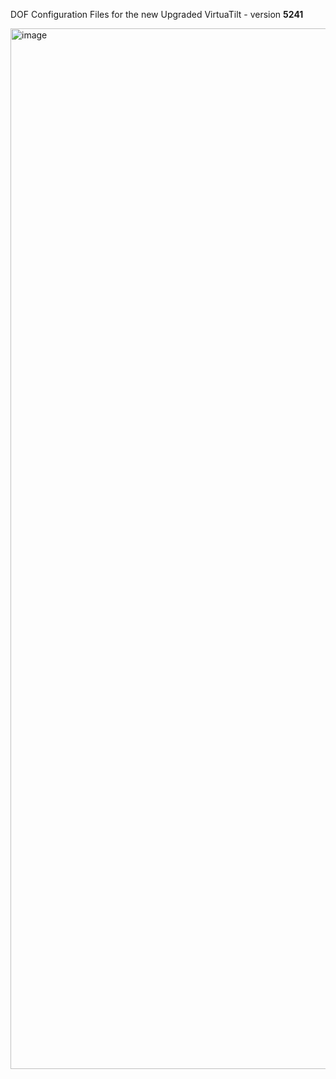 DOF Configuration Files for the new Upgraded VirtuaTilt - version **5241**

<img width="2250" height="1665" alt="image" src="https://github.com/user-attachments/assets/bc3bd3df-b3d9-4058-aff6-dc15294d7e39" />


